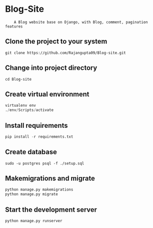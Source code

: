 # Blog-Site
```
    A Blog website base on Django, with Blog, comment, pagination features
```
## Clone the project to your system

```console
git clone https://github.com/Rajangupta09/Blog-site.git
```

## Change into project directory

```console
cd Blog-site
```

## Create virtual environment

```python
virtualenv env
./env/Scripts/activate
```

## Install requirements

```python
pip install -r requirements.txt
```

## Create database

<!-- For mysql change engine in settings.py/DATABASES

	'django.db.backends.mysql'

For postgresql change engine in settings.py/DATABASES

	'django.db.backends.postgresql_psycopg2'

Change the user and password according to your database servers

	Create new database and set 'NAME' : <database_name> -->

```console
sudo -u postgres psql -f ./setup.sql
```

## Makemigrations and migrate

```python
python manage.py makemigrations
python manage.py migrate
```

## Start the development server

```python
python manage.py runserver
```
